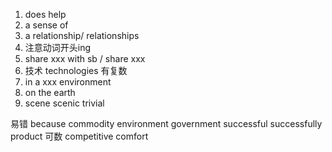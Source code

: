 1. does help
2. a sense of
3. a relationship/ relationships
4. 注意动词开头ing
5. share xxx with sb / share xxx
6. 技术 technologies 有复数
7. in a xxx environment
8. on the earth
9. scene scenic  trivial 

易错
because 
commodity
environment
government
successful  successfully
product 可数
competitive
comfort